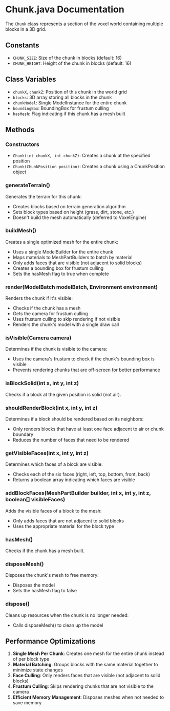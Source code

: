 # Chunk.java Documentation

The `Chunk` class represents a section of the voxel world containing multiple blocks in a 3D grid.

## Constants
- `CHUNK_SIZE`: Size of the chunk in blocks (default: 16)
- `CHUNK_HEIGHT`: Height of the chunk in blocks (default: 16)

## Class Variables
- `chunkX`, `chunkZ`: Position of this chunk in the world grid
- `blocks`: 3D array storing all blocks in the chunk
- `chunkModel`: Single ModelInstance for the entire chunk
- `boundingBox`: BoundingBox for frustum culling
- `hasMesh`: Flag indicating if this chunk has a mesh built

## Methods

### Constructors
- `Chunk(int chunkX, int chunkZ)`: Creates a chunk at the specified position
- `Chunk(ChunkPosition position)`: Creates a chunk using a ChunkPosition object

### generateTerrain()
Generates the terrain for this chunk:
- Creates blocks based on terrain generation algorithm
- Sets block types based on height (grass, dirt, stone, etc.)
- Doesn't build the mesh automatically (deferred to VoxelEngine)

### buildMesh()
Creates a single optimized mesh for the entire chunk:
- Uses a single ModelBuilder for the entire chunk
- Maps materials to MeshPartBuilders to batch by material
- Only adds faces that are visible (not adjacent to solid blocks)
- Creates a bounding box for frustum culling
- Sets the hasMesh flag to true when complete

### render(ModelBatch modelBatch, Environment environment)
Renders the chunk if it's visible:
- Checks if the chunk has a mesh
- Gets the camera for frustum culling
- Uses frustum culling to skip rendering if not visible
- Renders the chunk's model with a single draw call

### isVisible(Camera camera)
Determines if the chunk is visible to the camera:
- Uses the camera's frustum to check if the chunk's bounding box is visible
- Prevents rendering chunks that are off-screen for better performance

### isBlockSolid(int x, int y, int z)
Checks if a block at the given position is solid (not air).

### shouldRenderBlock(int x, int y, int z)
Determines if a block should be rendered based on its neighbors:
- Only renders blocks that have at least one face adjacent to air or chunk boundary
- Reduces the number of faces that need to be rendered

### getVisibleFaces(int x, int y, int z)
Determines which faces of a block are visible:
- Checks each of the six faces (right, left, top, bottom, front, back)
- Returns a boolean array indicating which faces are visible

### addBlockFaces(MeshPartBuilder builder, int x, int y, int z, boolean[] visibleFaces)
Adds the visible faces of a block to the mesh:
- Only adds faces that are not adjacent to solid blocks
- Uses the appropriate material for the block type

### hasMesh()
Checks if the chunk has a mesh built.

### disposeMesh()
Disposes the chunk's mesh to free memory:
- Disposes the model
- Sets the hasMesh flag to false

### dispose()
Cleans up resources when the chunk is no longer needed:
- Calls disposeMesh() to clean up the model

## Performance Optimizations
1. **Single Mesh Per Chunk**: Creates one mesh for the entire chunk instead of per block type
2. **Material Batching**: Groups blocks with the same material together to minimize state changes
3. **Face Culling**: Only renders faces that are visible (not adjacent to solid blocks)
4. **Frustum Culling**: Skips rendering chunks that are not visible to the camera
5. **Efficient Memory Management**: Disposes meshes when not needed to save memory